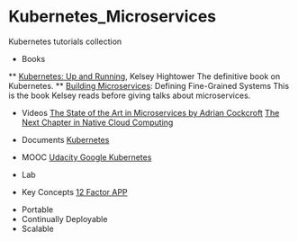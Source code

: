 # Kubernetes_Microservices
Kubernetes tutorials collection

* Books

** [Kubernetes: Up and Running](http://shop.oreilly.com/product/0636920043874.do), Kelsey Hightower The definitive book on Kubernetes. 
** [Building Microservices](http://shop.oreilly.com/product/0636920033158.do): Defining Fine-Grained Systems This is the book Kelsey reads before giving talks about microservices. 

* Videos
[The State of the Art in Microservices by Adrian Cockcroft](https://www.youtube.com/watch?v=pwpxq9-uw_0)
[The Next Chapter in Native Cloud Computing](https://www.youtube.com/watch?v=mPhjFYXoAD0)

* Documents
[Kubernetes](https://kubernetes.io/)

* MOOC
[Udacity Google Kubernetes](https://classroom.udacity.com/courses/ud615/lessons)

* Lab

* Key Concepts
[12 Factor APP](https://12factor.net/)
- Portable
- Continually Deployable
- Scalable

